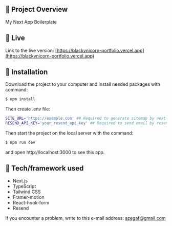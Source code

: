 ## 🎉 Project Overview

My Next App Boilerplate

## 📍 Live

Link to the live version: [https://blackvnicorn-portfolio.vercel.app](https://blackvnicorn-portfolio.vercel.app)

## 💾 Installation

Download the project to your computer and install needed packages with command:

```bash
$ npm install
```

Then create .env file:

```bash
SITE_URL='https://example.com' ## Required to generate sitemap by next-sitemap
RESEND_API_KEY='your_resend_api_key' ## Required to send email by resend
```

Then start the project on the local server with the command:

```bash
$ npm run dev
```

and open http://localhost:3000 to see this app.

## 🔧 Tech/framework used

- Next.js
- TypeScript
- Tailwind CSS
- Framer-motion
- React-hook-form
- Resend

If you encounter a problem, write to this e-mail address: [azegaf@gmail.com](mailto:azegaf@gmail.com)
